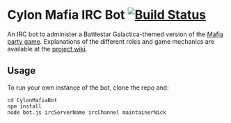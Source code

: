 # Cylon Mafia IRC Bot [![Build Status](https://travis-ci.org/bbqduc/CylonMafiaBot.svg?branch=master)](https://travis-ci.org/bbqduc/CylonMafiaBot)

An IRC bot to administer a Battlestar Galactica-themed version of the [Mafia party game](http://en.wikipedia.org/wiki/Mafia_%28party_game%29). Explanations of the different roles and game mechanics are available at the [project wiki](https://github.com/bbqduc/CylonMafiaBot/wiki).
## Usage

To run your own instance of the bot, clone the repo and:
```
cd CylonMafiaBot
npm install
node bot.js ircServerName ircChannel maintainerNick
```

